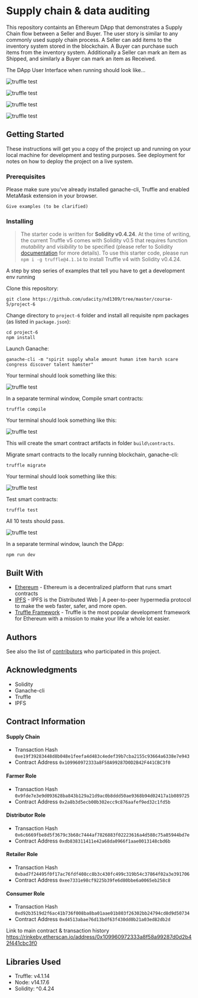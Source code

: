 # Supply chain & data auditing

This repository containts an Ethereum DApp that demonstrates a Supply Chain flow between a Seller and Buyer. The user story is similar to any commonly used supply chain process. A Seller can add items to the inventory system stored in the blockchain. A Buyer can purchase such items from the inventory system. Additionally a Seller can mark an item as Shipped, and similarly a Buyer can mark an item as Received.

The DApp User Interface when running should look like...

![truffle test](images/ftc_product_overview.png)

![truffle test](images/ftc_farm_details.png)

![truffle test](images/ftc_product_details.png)

![truffle test](images/ftc_transaction_history.png)


## Getting Started

These instructions will get you a copy of the project up and running on your local machine for development and testing purposes. See deployment for notes on how to deploy the project on a live system.

### Prerequisites

Please make sure you've already installed ganache-cli, Truffle and enabled MetaMask extension in your browser.

```
Give examples (to be clarified)
```

### Installing

> The starter code is written for **Solidity v0.4.24**. At the time of writing, the current Truffle v5 comes with Solidity v0.5 that requires function *mutability* and *visibility* to be specified (please refer to Solidity [documentation](https://docs.soliditylang.org/en/v0.5.0/050-breaking-changes.html) for more details). To use this starter code, please run `npm i -g truffle@4.1.14` to install Truffle v4 with Solidity v0.4.24. 

A step by step series of examples that tell you have to get a development env running

Clone this repository:

```
git clone https://github.com/udacity/nd1309/tree/master/course-5/project-6
```

Change directory to ```project-6``` folder and install all requisite npm packages (as listed in ```package.json```):

```
cd project-6
npm install
```

Launch Ganache:

```
ganache-cli -m "spirit supply whale amount human item harsh scare congress discover talent hamster"
```

Your terminal should look something like this:

![truffle test](images/ganache-cli.png)

In a separate terminal window, Compile smart contracts:

```
truffle compile
```

Your terminal should look something like this:

![truffle test](images/truffle_compile.png)

This will create the smart contract artifacts in folder ```build\contracts```.

Migrate smart contracts to the locally running blockchain, ganache-cli:

```
truffle migrate
```

Your terminal should look something like this:

![truffle test](images/truffle_migrate.png)

Test smart contracts:

```
truffle test
```

All 10 tests should pass.

![truffle test](images/truffle_test.png)

In a separate terminal window, launch the DApp:

```
npm run dev
```

## Built With

* [Ethereum](https://www.ethereum.org/) - Ethereum is a decentralized platform that runs smart contracts
* [IPFS](https://ipfs.io/) - IPFS is the Distributed Web | A peer-to-peer hypermedia protocol
to make the web faster, safer, and more open.
* [Truffle Framework](http://truffleframework.com/) - Truffle is the most popular development framework for Ethereum with a mission to make your life a whole lot easier.


## Authors

See also the list of [contributors](https://github.com/your/project/contributors.md) who participated in this project.

## Acknowledgments

* Solidity
* Ganache-cli
* Truffle
* IPFS

## Contract Information

#### Supply Chain 
* Transaction Hash
`0xe19f39283448d8b048e1feefa4d483c4edef39b7cba2155c93664a6338e7e943`
* Contract Address
`0x109960972333a8F58A99287D0D2B42F441CBC3f0`

#### Farmer Role 
* Transaction Hash
`0x9fde7e3e9d093628ba843b129a21d9ac0b8ddd50ae9368b94d02417a1b089725`
* Contract Address
`0x2a8b3d5ecb00b302ecc9c876aafef9ed32c1fd5b`

#### Distributor Role 
* Transaction Hash
`0x6c6669fbe8d5f3679c3b68c7444af7826883f02223616a4d588c75a85944bd7e`
* Contract Address
`0xdb838311411e42a68da0966f1aae0013148cbd6b`

#### Retailer Role 
* Transaction Hash
`0xbad7f24495f0f17ac76fdf408cc8b3c430fc499c319b54c37864f02a3e391706`
* Contract Address
`0xee7331e98cf9225b39fe6d80bbe6a0065eb258c8`

#### Consumer Role
* Transaction Hash
`0xd92b3519d2f6ac41b736f008ba8ba01aae01b803f26302bb24794cd8d9d50734`
* Contract Address
`0xd4513abae76d13bdf63f430dd0b21a03ed82db2d`

Link to main contract & transaction history
https://rinkeby.etherscan.io/address/0x109960972333a8f58a99287d0d2b42f441cbc3f0

## Libraries Used
* Truffle: v4.1.14
* Node: v14.17.6
* Solidity: ^0.4.24


